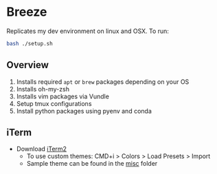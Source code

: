 # Breeze
Replicates my dev environment on linux and OSX. To run:
```bash
bash ./setup.sh
```

## Overview
1. Installs required `apt` or `brew` packages depending on your OS
2. Installs oh-my-zsh
3. Installs vim packages via Vundle
4. Setup tmux configurations
5. Install python packages using pyenv and conda

## iTerm
* Download [iTerm2](https://www.iterm2.com/)
  * To use custom themes: CMD+i > Colors > Load Presets > Import
  * Sample theme can be found in the [misc](./misc) folder
